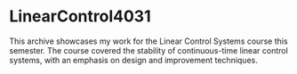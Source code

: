 # LinearControl4031
This archive showcases my work for the Linear Control Systems course this semester.  The course covered the stability of continuous-time linear control systems, with an emphasis on design and improvement techniques.
